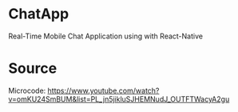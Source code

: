 # ChatApp

Real-Time Mobile Chat Application using with React-Native

# Source

Microcode: https://www.youtube.com/watch?v=omKU24SmBUM&list=PL_jn5jikluSJHEMNudJ_OUTFTWacyA2gu

